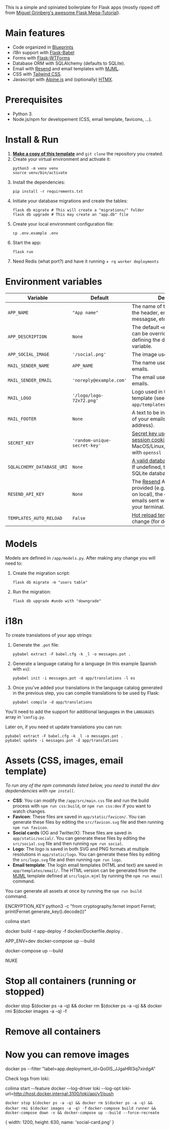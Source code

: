 This is a simple and opiniated boilerplate for Flask apps (mostly ripped off from [Miguel Grinberg's awesome Flask Mega-Tutorial](https://blog.miguelgrinberg.com/post/the-flask-mega-tutorial-part-i-hello-world)).

# Main features

- Code organized in [Blueprints](https://flask.palletsprojects.com/en/stable/blueprints/)
- i18n support with [Flask-Babel](https://python-babel.github.io/flask-babel/)
- Forms with [Flask-WTForms](https://flask-wtf.readthedocs.io/en/1.2.x/)
- Database ORM with SQLAlchemy (defaults to SQLite).
- Email with [Resend](https://resend.com) and email templates with [MJML](https://mjml.io/).
- CSS with [Tailwind CSS](https://tailwindcss.com/).
- Javascript with [Alpine.js](https://alpinejs.dev/) and (optionally) [HTMX](https://htmx.org/).

# Prerequisites

- Python 3.
- Node.js/npm for developement (CSS, email template, favicons, ...).

# Install & Run

1. **[Make a copy of this template](https://github.com/hunvreus/flask-basics/generate)** and `git clone` the repository you created.
2. Create your virtual environment and activate it:
    ```
    python3 -m venv venv
    source venv/bin/activate
    ```
3. Install the dependencies:
    ```
    pip install -r requirements.txt 
    ```
4. Initiate your database migrations and create the tables:
    ```
    flask db migrate # This will create a "migrations/" folder
    flask db upgrade # This may create an "app.db" file
    ```
5. Create your local environment configuration file:
    ```
    cp .env.example .env
    ```
6. Start the app:
    ```
    flask run
    ```
7. Need Redis (what port?) and have it running +` rq worker deployments`

# Environment variables

Variable | Default | Description
--- | --- | ---
`APP_NAME` | `"App name"` | The name of the app displayed in the header, emails, user messagse, etc.
`APP_DESCRIPTION` | `None` | The default `<meta>` description, can be overriden for any route by defining the description template variable.
`APP_SOCIAL_IMAGE` | `'/social.png'` | The image used for social cards.
`MAIL_SENDER_NAME` | `APP_NAME` | The name used when sending emails.
`MAIL_SENDER_EMAIL` | `'noreply@example.com'` | The email used when sending emails.
`MAIL_LOGO` | `'/logo/logo-72x72.png'` | Logo used in the HTML email template (see `app/templates/email/login.html`).
`MAIL_FOOTER` | `None` | A text to be included in the footer of your emails (e.g. your business address).
`SECRET_KEY` | `'random-unique-secret-key'` | [Secret key used for signing session cookies](https://flask.palletsprojects.com/en/stable/config/#SECRET_KEY). On MacOS/Linux, you can generate it with `openssl rand -base64 32`.
`SQLALCHEMY_DATABASE_URI` | `None` | [A valid database connection URI](https://flask-sqlalchemy.readthedocs.io/en/stable/config/#flask_sqlalchemy.config.SQLALCHEMY_DATABASE_URI). If undefined, the app will use an SQLite database saved at `app.db`.
`RESEND_API_KEY` | `None` | The [Resend](https://resend.com) API key. If no key is provided (e.g. when developing on local), the content of the emails sent will be displayed in your terminal.
`TEMPLATES_AUTO_RELOAD` | `False` | [Hot reload templates](https://flask.palletsprojects.com/en/stable/config/#TEMPLATES_AUTO_RELOAD) when they change (for development).

# Models

Models are defined in `/app/models.py`. After making any change you will need to:

1. Create the migration script:
    ```
    flask db migrate -m "users table"
    ```
2. Run the migration:
    ```
    flask db upgrade #undo with "downgrade"
    ```

# i18n

To create translations of your app strings:

1. Generate the `.pot` file:
    ```
    pybabel extract -F babel.cfg -k _l -o messages.pot .
    ```
2. Generate a language catalog for a language (in this example Spanish with `es`):
    ```
    pybabel init -i messages.pot -d app/translations -l es
    ```
3. Once you've added your translations in the language catalog generated in the previous step, you can compile translations to be used by Flask:
    ```
    pybabel compile -d app/translations
    ```

You'll need to add the support for additional languages in the `LANGUAGES` array in '`config.py`.

Later on, if you need ot update translations you can run: 

```
pybabel extract -F babel.cfg -k _l -o messages.pot .
pybabel update -i messages.pot -d app/translations
```

# Assets (CSS, images, email template)

*To run any of the npm commands listed below, you need to install the dev depdendencies with `npm install`.*

- **CSS**: You can modify the `/app/src/main.css` file and run the build process with `npm run css:build`, or `npm run css:dev` if you want to watch changes.
- **Favicon**: These files are saved in `app/static/favicon/`. You can generate these files by editing the `src/favicon.svg` file and then running `npm run favicon`.
- **Social cards** (OG and Twitter/X): These files are saved in `app/static/social/`. You can generate these files by editing the `src/social.svg` file and then running `npm run social`.
- **Logo**: The logo is saved in both SVG and PNG formats at multiple resolutions in `app/static/logo`. You can generate these files by editing the `src/logo.svg` file and then running `npm run logo`.
- **Email template**: The login email templates (HTML and text) are saved in `app/templates/email/`. The HTML version can be generated from the [MJML](https://mjml.io/) template defined at `src/login.mjml` by running the `npm run email` command.

You can generate all assets at once by running the `npm run build` command.


ENCRYPTION_KEY python3 -c "from cryptography.fernet import Fernet; print(Fernet.generate_key().decode())"


colima start

docker build -t app-deploy -f docker/Dockerfile.deploy .

APP_ENV=dev docker-compose up --build

docker-compose up --build


NUKE 

# Stop all containers (running or stopped)
docker stop $(docker ps -a -q) && docker rm $(docker ps -a -q) && docker rmi $(docker images -a -q) -f

# Remove all containers


# Now you can remove images


docker ps --filter "label=app.deployment_id=Qo0IS_JJgaHRI3q7xirdgA"





Check logs from loki: 

colima start --feature docker --log-driver loki --log-opt loki-url=http://host.docker.internal:3100/loki/api/v1/push

`docker stop $(docker ps -a -q) && docker rm $(docker ps -a -q) && docker rmi $(docker images -a -q) -f`
`docker-compose build runner && docker-compose down -v && docker-compose up --build --force-recreate`



{ width: 1200, height: 630, name: 'social-card.png' }

